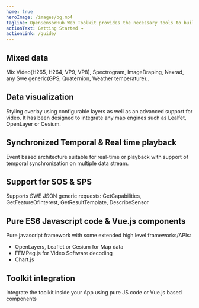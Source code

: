 ```yaml
---
home: true
heroImage: /images/bg.mp4
tagline: OpenSensorHub Web Toolkit provides the necessary tools to build your own web application for monitoring your sensors
actionText: Getting Started →
actionLink: /guide/
---
```

<div style="text-align: center">
  <Bit/>
</div>

<div class="features">
  <div class="feature">
     <ImageLoad src="/images/data-map.jpeg"/>
    <h2>Mixed data</h2>
    <p> Mix Video(H265, H264, VP9, VP8), Spectrogram, ImageDraping, Nexrad, any Swe generic(GPS, Quaternion, Weather temperature)..</p>
  </div>
  <div class="feature">
    <ImageLoad src="/images/drone.jpeg"/>
    <h2>Data visualization</h2>
    <p> Styling overlay using configurable layers as well as an advanced support
                       for video. It has been designed to integrate any map engines such as Lealfet, OpenLayer or Cesium.</p>
  </div>
  <div class="feature">
    <ImageLoad src="/images/sync.jpeg"/>
    <h2>Synchronized Temporal & Real time playback</h2>
    <p> Event based architecture suitable for real-time or playback with support of temporal
                       synchronization on multiple data stream.</p>
  </div>
  <div class="feature">
      <ImageLoad src="/images/ogc.jpg"/>
      <h2>Support for SOS & SPS</h2>
      <p> Supports SWE JSON generic requests: GetCapabilities, GetFeatureOfInterest, GetResultTemplate, DescribeSensor</p>
  </div>
  <div class="feature">
      <ImageLoad src="/images/technos.png"/>
      <h2>Pure ES6 Javascript code & Vue.js components</h2>
      <p> Pure javascript framework with some extended high level frameworks/APIs:
                          <ul>
                              <li>OpenLayers, Leaflet or Cesium for Map data</li>
                              <li>FFMPeg.js for Video Software decoding</li>
                              <li>Chart.js</li>
                          </ul>
      </p>
  </div>
  <div class="feature">
    <ImageLoad src="/images/vuejsreact.png"/>
    <h2>Toolkit integration</h2>
    <p> Integrate the toolkit inside your App using pure JS code or Vue.js based components</p>
  </div>
</div>


